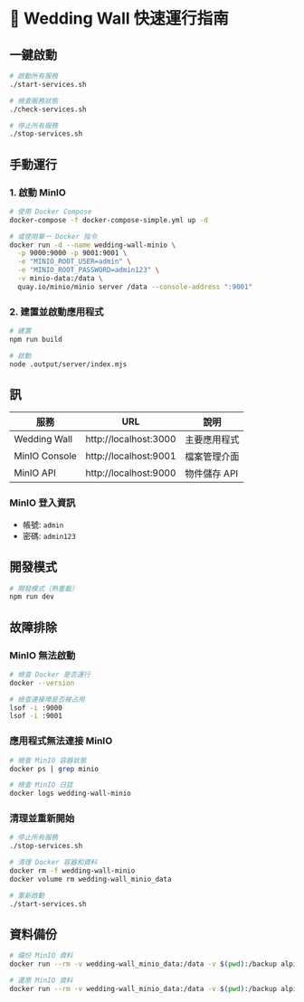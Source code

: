 # 🚀 Wedding Wall 快速運行指南

## 一鍵啟動

```bash
# 啟動所有服務
./start-services.sh

# 檢查服務狀態
./check-services.sh

# 停止所有服務
./stop-services.sh
```

## 手動運行

### 1. 啟動 MinIO

```bash
# 使用 Docker Compose
docker-compose -f docker-compose-simple.yml up -d

# 或使用單一 Docker 指令
docker run -d --name wedding-wall-minio \
  -p 9000:9000 -p 9001:9001 \
  -e "MINIO_ROOT_USER=admin" \
  -e "MINIO_ROOT_PASSWORD=admin123" \
  -v minio-data:/data \
  quay.io/minio/minio server /data --console-address ":9001"
```

### 2. 建置並啟動應用程式

```bash
# 建置
npm run build

# 啟動
node .output/server/index.mjs
```

## 訊

| 服務 | URL | 說明 |
|------|-----|------|
| Wedding Wall | http://localhost:3000 | 主要應用程式 |
| MinIO Console | http://localhost:9001 | 檔案管理介面 |
| MinIO API | http://localhost:9000 | 物件儲存 API |

### MinIO 登入資訊
- 帳號: `admin`
- 密碼: `admin123`

## 開發模式

```bash
# 開發模式（熱重載）
npm run dev
```

## 故障排除

### MinIO 無法啟動
```bash
# 檢查 Docker 是否運行
docker --version

# 檢查連接埠是否被占用
lsof -i :9000
lsof -i :9001
```

### 應用程式無法連接 MinIO
```bash
# 檢查 MinIO 容器狀態
docker ps | grep minio

# 檢查 MinIO 日誌
docker logs wedding-wall-minio
```

### 清理並重新開始
```bash
# 停止所有服務
./stop-services.sh

# 清理 Docker 容器和資料
docker rm -f wedding-wall-minio
docker volume rm wedding-wall_minio_data

# 重新啟動
./start-services.sh
```

## 資料備份

```bash
# 備份 MinIO 資料
docker run --rm -v wedding-wall_minio_data:/data -v $(pwd):/backup alpine tar czf /backup/minio-backup.tar.gz -C /data .

# 還原 MinIO 資料
docker run --rm -v wedding-wall_minio_data:/data -v $(pwd):/backup alpine tar xzf /backup/minio-backup.tar.gz -C /data
```